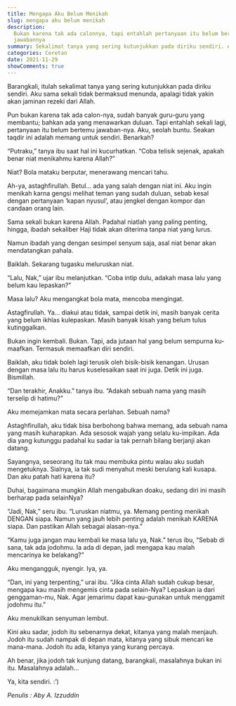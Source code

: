 ```yaml
---
title: Mengapa Aku Belum Menikah
slug: mengapa aku belum menikah
description:
  Bukan karena tak ada calonnya, tapi entahlah pertanyaan itu belum bertemu
  jawabannya
summary: Sekalimat tanya yang sering kutunjukkan pada diriku sendiri. Aku sama sekali tidak bermaksud menunda, apalagi tidak yakin akan jaminan dari Allah. Pun bukan karena tak ada calonnya.
categories: Coretan
date: 2021-11-29
showComments: true
---
```


Barangkali, itulah sekalimat tanya yang sering kutunjukkan pada diriku sendiri. Aku sama sekali tidak bermaksud menunda, apalagi tidak yakin akan jaminan rezeki dari Allah.

Pun bukan karena tak ada calon-nya, sudah banyak guru-guru yang membantu; bahkan ada yang menawarkan duluan. Tapi entahlah sekali lagi, pertanyaan itu belum bertemu jawaban-nya. Aku, seolah buntu. Seakan taqdir ini adalah memang untuk sendiri. Benarkah?

“Putraku,” tanya ibu saat hal ini kucurhatkan. “Coba telisik sejenak, apakah benar niat menikahmu karena Allah?”

Niat? Bola mataku berputar, menerawang mencari tahu.

Ah-ya, astaghfirullah. Betul… ada yang salah dengan niat ini. Aku ingin menikah karna gengsi melihat teman yang sudah duluan, sebab kesal dengan pertanyaan ‘kapan nyusul’, atau jengkel dengan kompor dan candaan orang lain.

Sama sekali bukan karena Allah. Padahal niatlah yang paling penting, hingga, ibadah sekaliber Haji tidak akan diterima tanpa niat yang lurus.

Namun ibadah yang dengan sesimpel senyum saja, asal niat benar akan mendatangkan pahala.

Baiklah. Sekarang tugasku meluruskan niat.

“Lalu, Nak,” ujar ibu melanjutkan. “Coba intip dulu, adakah masa lalu yang belum kau lepaskan?”

Masa lalu? Aku mengangkat bola mata, mencoba mengingat.

Astagfirullah. Ya… diakui atau tidak, sampai detik ini, masih banyak cerita yang belum ikhlas kulepaskan. Masih banyak kisah yang belum tulus kutinggalkan.

Bukan ingin kembali. Bukan. Tapi, ada jutaan hal yang belum sempurna ku-maafkan. Termasuk memaafkan diri sendiri.

Baiklah, aku tidak boleh lagi terusik oleh bisik-bisik kenangan. Urusan dengan masa lalu itu harus kuselesaikan saat ini juga. Detik ini juga. Bismillah.

“Dan terakhir, Anakku.” tanya ibu. “Adakah sebuah nama yang masih terselip di hatimu?”

Aku memejamkan mata secara perlahan. Sebuah nama?

Astaghfirullah, aku tidak bisa berbohong bahwa memang, ada sebuah nama yang masih kuharapkan. Ada sesosok wajah yang selalu ku-impikan. Ada dia yang kutunggu padahal ku sadar ia tak pernah bilang berjanji akan datang.

Sayangnya, seseorang itu tak mau membuka pintu walau aku sudah mengetuknya. Sialnya, ia tak sudi menyahut meski berulang kali kusapa. Dan aku patah hati karena itu?

Duhai, bagaimana mungkin Allah mengabulkan doaku, sedang diri ini masih berharap pada selainNya?

“Jadi, Nak,” seru ibu. “Luruskan niatmu, ya. Memang penting menikah DENGAN siapa. Namun yang jauh lebih penting adalah menikah KARENA siapa. Dan pastikan Allah sebagai alasan-nya.”

“Kamu juga jangan mau kembali ke masa lalu ya, Nak.” terus ibu, “Sebab di sana, tak ada jodohmu. Ia ada di depan, jadi mengapa kau malah mencarinya ke belakang?”

Aku mengangguk, nyengir. Iya, ya.

“Dan, ini yang terpenting,” urai ibu. “Jika cinta Allah sudah cukup besar, mengapa kau masih mengemis cinta pada selain-Nya? Lepaskan ia dari genggaman-mu, Nak. Agar jemarimu dapat kau-gunakan untuk menggamit jodohmu itu.”

Aku menukilkan senyuman lembut.

Kini aku sadar, jodoh itu sebenarnya dekat, kitanya yang malah menjauh. Jodoh itu sudah nampak di depan mata, kitanya yang sibuk mencari ke mana-mana. Jodoh itu ada, kitanya yang kurang percaya.

Ah benar, jika jodoh tak kunjung datang, barangkali, masalahnya bukan ini itu. Masalahnya adalah…

Ya, kita sendiri. :’)

_Penulis : Aby A. Izzuddin_
